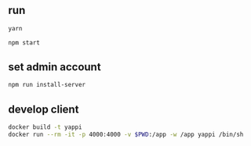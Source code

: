 ## run

```bash
yarn

npm start
```

## set admin account

```bash
npm run install-server
```

## develop client

```bash
docker build -t yappi
docker run --rm -it -p 4000:4000 -v $PWD:/app -w /app yappi /bin/sh

```

